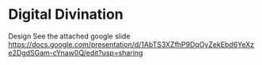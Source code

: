 # Digital Divination

Design See the attached google slide
https://docs.google.com/presentation/d/1AbTS3XZfhP9DqOyZekEbd6YeXze2DgdSGam-cYnaw0Q/edit?usp=sharing
